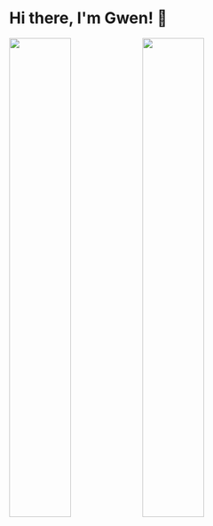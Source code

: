 # Hi there, I'm Gwen! 👋 

<img align="left" width="47%" src="https://github-readme-stats.vercel.app/api?username=gwnBallesteros&show_icons=true&theme=tokyonight" />

<img align="left" width="47%" src="https://github-readme-stats.vercel.app/api/top-langs/?username=gwnBallesteros&layout=compact" />
